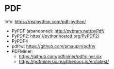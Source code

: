 # PDF

Info: https://realpython.com/pdf-python/
- PyPDF (abandoned): http://pybrary.net/pyPdf/ 
- PyPDF2: https://pythonhosted.org/PyPDF2/
- PyPDF4
- pdfrw: https://github.com/pmaupin/pdfrw
- PDFMiner:
    - https://github.com/pdfminer/pdfminer.six
    - https://pdfminersix.readthedocs.io/en/latest/
